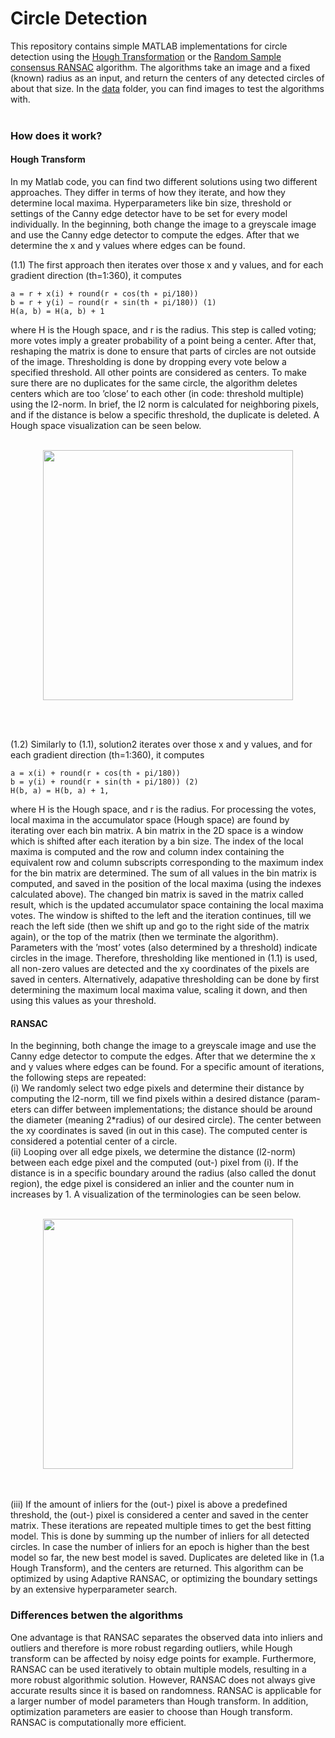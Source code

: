 # Circle Detection

This repository contains simple MATLAB implementations for circle detection using the [Hough
Transformation](https://en.wikipedia.org/wiki/Hough_transform) or the [Random Sample consensus
RANSAC](https://en.wikipedia.org/wiki/Random_sample_consensus) algorithm.
The algorithms take an image and a fixed (known) radius as an input, and return the centers of any detected circles of 
about that size.
In the [data](data) folder, you can find images to test the algorithms with. 
<br><br>

### How does it work?

#### Hough Transform

In my Matlab code, you can find two different solutions using two different approaches. They differ in terms of how they iterate, 
and how they determine local maxima. Hyperparameters like bin size, threshold or settings of the Canny edge detector have to be set 
for every model individually. In the beginning, both change the image to a greyscale image and use the Canny edge detector to compute the edges. 
After that we determine the x and y values where edges can be found.

(1.1) The first approach then iterates over those x and y values, and for each gradient direction (th=1:360), it computes
```
a = r + x(i) + round(r ∗ cos(th ∗ pi/180))
b = r + y(i) − round(r ∗ sin(th ∗ pi/180)) (1)
H(a, b) = H(a, b) + 1
```
where H is the Hough space, and r is the radius. 
This step is called voting; more votes imply a greater probability of a point being a center. 
After that, reshaping the matrix is done to ensure that parts of circles are not outside of the image. 
Thresholding is done by dropping every vote below a specified threshold. All other points are considered as centers. 
To make sure there are no duplicates for the same circle, the algorithm deletes centers which are too ’close’ to each other 
(in code: threshold multiple) using the l2-norm.
In brief, the l2 norm is calculated for neighboring pixels, and if the distance is below a specific threshold, the duplicate is deleted. A Hough space
visualization can be seen below.
<br><br>
<p align="center">
  <img src="https://aishack.in/static/img/tut/circlehough_explanation.jpg" width=400> 
</p>
<br><br>

(1.2) Similarly to (1.1), solution2 iterates over those x and y values, and for each gradient direction (th=1:360), it computes
```
a = x(i) + round(r ∗ cos(th ∗ pi/180))
b = y(i) + round(r ∗ sin(th ∗ pi/180)) (2)
H(b, a) = H(b, a) + 1,
```
where H is the Hough space, and r is the radius. 
For processing the votes, local maxima in the accumulator space (Hough space) are found 
by iterating over each bin matrix. A bin matrix in the 2D space is a window which is shifted after each iteration by a bin size. 
The index of the local maxima is computed and the row and column index containing 
the equivalent row and column subscripts corresponding to the maximum index for the bin matrix are determined. The sum of all values in 
the bin matrix is computed, and saved in the position of the local maxima (using the indexes calculated above). 
The changed bin matrix is saved in the matrix called result, which is the updated accumulator space containing the local maxima votes. 
The window is shifted to the left and the iteration continues, till we reach the left side 
(then we shift up and go to the right side of the matrix again), or the top of the matrix (then we terminate the algorithm). 
Parameters with the ’most’ votes (also determined by a threshold) indicate circles in the image. 
Therefore, thresholding like mentioned in (1.1) is used, all non-zero values are detected and the xy coordinates of the pixels are saved in centers. 
Alternatively, adapative thresholding can be done by first determining the maximum local maxima value, scaling it down, 
and then using this values as your threshold.

#### RANSAC
In the beginning, both change the image to a greyscale image and use the Canny edge detector to compute the edges. 
After that we determine the x and y values where edges can be found. 
For a specific amount of iterations, the following steps are repeated:<br>
(i) We randomly select two edge pixels and determine their distance by computing the l2-norm, 
till we find pixels within a desired distance (param- eters can differ between implementations; 
the distance should be around the diameter (meaning 2*radius) of our desired circle). The center 
between the xy coordinates is saved (in out in this case). The computed center is considered a potential center of a circle.<br>
(ii) Looping over all edge pixels, we determine the distance (l2-norm) between each edge pixel and the computed (out-) 
pixel from (i). If the distance is in a specific boundary around the radius (also called the donut region), 
the edge pixel is considered an inlier and the counter num in increases by 1. A visualization of the terminologies can be seen below.
<br><br>
<p align="center">
  <img src="https://sdg002.github.io/ransac-circle/circle-images/sketch.io.RANSAC-definitions.png" width=400> 
</p>
<br><br>
(iii) If the amount of inliers for the (out-) 
pixel is above a predefined threshold, the (out-) pixel is considered a center and saved in the center matrix.
These iterations are repeated multiple times to get the best fitting model. This is done by summing up the number of inliers
for all detected circles. In case the number of inliers for an epoch is higher than the best model so far, the new best model 
is saved. Duplicates are deleted like in (1.a Hough Transform), and the centers are returned. This algorithm can be optimized 
by using Adaptive RANSAC, or optimizing the boundary settings by an extensive hyperparameter search.

### Differences betwen the algorithms

One advantage is that RANSAC separates the observed data into inliers and outliers and therefore is more robust 
regarding outliers, while Hough transform can be affected by noisy edge points for example. Furthermore, RANSAC 
can be used iteratively to obtain multiple models, resulting in a more robust algorithmic solution. However, 
RANSAC does not always give accurate results since it is based on randomness. RANSAC is applicable for a larger 
number of model parameters than Hough transform. In addition, optimization parameters are easier to choose than 
Hough transform. RANSAC is computationally more efficient.